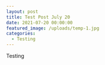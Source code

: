 ```yaml
---
layout: post
title: Test Post July 20
date: 2021-07-20 00:00:00
featured_image: /uploads/temp-1.jpg
categories:
  - Testing
---
```

Testing
